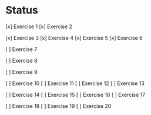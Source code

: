 # Status

[x] Exercise 1
[x] Exercise 2

[x] Exercise 3
[x] Exercise 4
[x] Exercise 5
[x] Exercise 6

[ ] Exercise 7

[ ] Exercise 8

[ ] Exercise 9

[ ] Exercise 10
[ ] Exercise 11
[ ] Exercise 12
[ ] Exercise 13

[ ] Exercise 14
[ ] Exercise 15
[ ] Exercise 16
[ ] Exercise 17

[ ] Exercise 18
[ ] Exercise 19
[ ] Exercise 20
